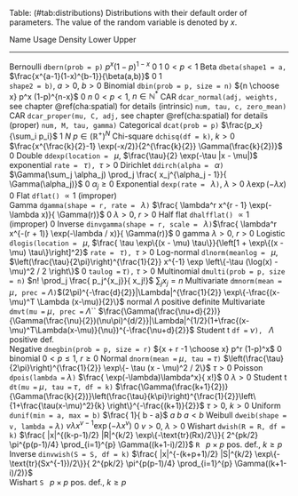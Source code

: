 Table: (#tab:distributions) Distributions with their default order of parameters. The value of the random variable
is denoted by $x$.

  Name          Usage                                       Density                                                                                                                                                      Lower Upper
  ------------- ------------------------------------------- ------------------------------------------------------------------------------------------------------------------------------------------------------------ ----- -----    
  Bernoulli     `dbern(prob = p)`                           $p^x (1 - p)^{1 -x}$                                                                                                                                         $0$   $1$ 
                $0 < p < 1$
  Beta          `dbeta(shape1 = a,`                         $\frac{x^{a-1}(1-x)^{b-1}}{\beta(a,b)}$                                                                                                                      $0$   $1$    
                `shape2 = b)`, $a > 0$, $b > 0$
  Binomial      `dbin(prob = p, size = n)`                  ${n \choose x} p^x (1-p)^{n-x}$                                                                                                                              $0$   $n$
                $0 < p < 1$, $n \in \mathbb{N}^*$
  CAR           `dcar_normal(adj, weights,`                 see chapter \@ref(cha:spatial) for details
   (intrinsic)  `num, tau, c, zero_mean)`
  CAR           `dcar_proper(mu, C, adj,`                   see chapter \@ref(cha:spatial) for details
   (proper)     `num, M, tau, gamma)`
  Categorical   `dcat(prob = p)`                            $\frac{p_x}{\sum_i p_i}$                                                                                                                                     $1$   $N$ 
                $p \in (\mathbb{R}^+)^N$
  Chi-square    `dchisq(df = k)`, $k > 0$                   $\frac{x^{\frac{k}{2}-1} \exp(-x/2)}{2^{\frac{k}{2}} \Gamma(\frac{k}{2})}$                                                                                   $0$ 
  Double        `ddexp(location = ` $\mu$,                  $\frac{\tau}{2} \exp(-\tau |x - \mu|)$
   exponential  `rate = ` $\tau$`), `$\tau > 0$
  Dirichlet     `ddirch(alpha = ` $\alpha$`)`               $\Gamma(\sum_j \alpha_j) \prod_j \frac{ x_j^{\alpha_j - 1}}{ \Gamma(\alpha_j)}$                                                                              $0$
                $\alpha_j \geq 0$
  Exponential   `dexp(rate = ` $\lambda$`)`, $\lambda > 0$  $\lambda \exp(-\lambda x)$                                                                                                                                   $0$
  Flat          `dflat()`                                   $\propto 1$ (improper)                    
  Gamma         `dgamma(shape = r, rate = ` $\lambda$`)`    $\frac{ \lambda^r x^{r - 1} \exp(-\lambda x)}{ \Gamma(r)}$                                                                                                   $0$
                $\lambda > 0$, $r > 0$
  Half flat     `dhalfflat()`                               $\propto 1$ (improper)                                                                                                                                       $0$
  Inverse       `dinvgamma(shape = r, scale = ` $\lambda$`)`$\frac{ \lambda^r x^{-(r + 1)} \exp(-\lambda / x)}{ \Gamma(r)}$                                                                                              $0$
   gamma        $\lambda > 0$, $r > 0$
  Logistic      `dlogis(location = ` $\mu$,                 $\frac{ \tau \exp\{(x - \mu) \tau\}}{\left[1 + \exp\{(x - \mu) \tau\}\right]^2}$
                `rate = ` $\tau$`), `$\tau > 0$
  Log-normal    `dlnorm(meanlog = ` $\mu$,                  $\left(\frac{\tau}{2\pi}\right)^{\frac{1}{2}} x^{-1} \exp \left\{-\tau (\log(x) - \mu)^2 / 2 \right\}$                                                       $0$
                `taulog =` $\tau$`),` $\tau > 0$
  Multinomial   `dmulti(prob = p, size = n)`                $n! \prod_j \frac{ p_j^{x_j}}{ x_j!}$
                $\sum_j x_j = n$
  Multivariate  `dmnorm(mean =` $\mu$`, prec =` $\Lambda$`)`$(2\pi)^{-\frac{d}{2}}|\Lambda|^{\frac{1}{2}} \exp\{-\frac{(x-\mu)^T \Lambda (x-\mu)}{2}\}$
  normal        $\Lambda$ positive definite
  Multivariate  `dmvt(mu =` $\mu$`, prec =` $\Lambda$``     $\frac{\Gamma(\frac{\nu+d}{2})}{\Gamma(\frac{\nu}{2})(\nu\pi)^{d/2}}|\Lambda|^{1/2}(1+\frac{(x-\mu)^T\Lambda(x-\mu)}{\nu})^{-\frac{\nu+d}{2}}$
  Student t     `df =` $\nu$`), ` $\Lambda$ positive def.  
  Negative      `dnegbin(prob = p, size = r)`               ${x + r -1 \choose x} p^r (1-p)^x$                                                                                                                           $0$
  binomial      $0 < p \leq 1$, $r \geq 0$
  Normal        `dnorm(mean =` $\mu$`, tau =` $\tau$`)`     $\left(\frac{\tau}{2\pi}\right)^{\frac{1}{2}} \exp\{- \tau (x - \mu)^2 / 2\}$ 
                $\tau > 0$
  Poisson       `dpois(lambda =` $\lambda$`)`               $\frac{ \exp(-\lambda)\lambda^x}{ x!}$                                                                                                                       $0$ 
                $\lambda > 0$
  Student t     `dt(mu =` $\mu$`, tau =` $\tau$`, df = k)`  $\frac{\Gamma(\frac{k+1}{2})}{\Gamma(\frac{k}{2})}\left(\frac{\tau}{k\pi}\right)^{\frac{1}{2}}\left\{1+\frac{\tau(x-\mu)^2}{k} \right\}^{-\frac{(k+1)}{2}}$
                $\tau > 0$, $k > 0$
  Uniform       `dunif(min = a, max = b)`                   $\frac{ 1}{ b - a}$                                                                                                                                          $a$   $b$
                $a < b$
  Weibull       `dweib(shape = v, lambda =` $\lambda$`)`    $v  \lambda  x^{v - 1} \exp (- \lambda x^v)$                                                                                                                 $0$
                $v > 0$, $\lambda > 0$
  Wishart       `dwish(R = R, df = k)`                      $\frac{ |x|^{(k-p-1)/2} |R|^{k/2} \exp\{-\text{tr}(Rx)/2\}}{ 2^{pk/2} \pi^{p(p-1)/4} \prod_{i=1}^{p} \Gamma((k+1-i)/2)}$ 
                `R ` $p \times p$ pos. def., $k \geq p$
  Inverse       `dinvwish(S = S, df = k)`                   $\frac{ |x|^{-(k+p+1)/2} |S|^{k/2} \exp\{-\text{tr}(Sx^{-1})/2\}}{ 2^{pk/2} \pi^{p(p-1)/4} \prod_{i=1}^{p} \Gamma((k+1-i)/2)}$              
  Wishart       `S ` $p \times p$ pos. def., $k \geq p$
